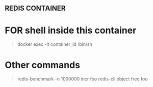## REDIS CONTAINER

# FOR shell inside this container
> docker exec -it container_id /bin/sh

# Other commands
> redis-benchmark -n 1000000 incr foo
> redis-cli object freq foo


